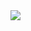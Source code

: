 <img src="https://github-readme-stats-beta-ruddy.vercel.app/api?username=thepotato97&count_private=true&theme=onedark" />
